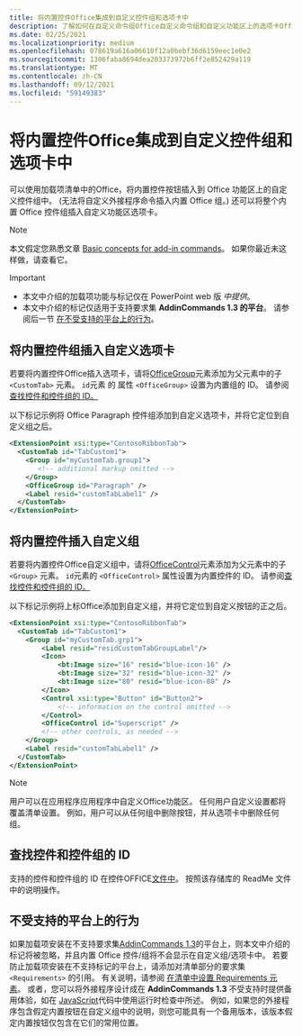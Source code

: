 ```yaml
---
title: 将内置控件Office集成到自定义控件组和选项卡中
description: 了解如何在自定义命令组Office自定义命令组和自定义功能区上的选项卡Office按钮。
ms.date: 02/25/2021
ms.localizationpriority: medium
ms.openlocfilehash: 078619a616a06610f12a0bebf36d6159eec1e0e2
ms.sourcegitcommit: 1306faba8694dea203373972b6ff2e852429a119
ms.translationtype: MT
ms.contentlocale: zh-CN
ms.lasthandoff: 09/12/2021
ms.locfileid: "59149383"
---
```

# <a name="integrate-built-in-office-buttons-into-custom-control-groups-and-tabs"></a>将内置控件Office集成到自定义控件组和选项卡中

可以使用加载项清单中的Office，将内置控件按钮插入到 Office 功能区上的自定义控件组中。  (无法将自定义外接程序命令插入内置 Office 组。) 还可以将整个内置 Office 控件组插入自定义功能区选项卡。

> [!NOTE]
> 本文假定您熟悉文章 [Basic concepts for add-in commands](add-in-commands.md)。 如果你最近未这样做，请查看它。

> [!IMPORTANT]
>
> - 本文中介绍的加载项功能与标记仅在 PowerPoint web 版 *中提供*。
> - 本文中介绍的标记仅适用于支持要求集 **AddinCommands 1.3 的平台**。 请参阅后一节 [在不受支持的平台上的行为](#behavior-on-unsupported-platforms)。

## <a name="insert-a-built-in-control-group-into-a-custom-tab"></a>将内置控件组插入自定义选项卡

若要将内置控件Office插入选项卡，请将[OfficeGroup](../reference/manifest/customtab.md#officegroup)元素添加为父元素中的子 `<CustomTab>` 元素。 `id`元素 的 属性 `<OfficeGroup>` 设置为内置组的 ID。 请参阅[查找控件和控件组的 ID。](#find-the-ids-of-controls-and-control-groups)

以下标记示例将 Office Paragraph 控件组添加到自定义选项卡，并将它定位到自定义组之后。

```xml
<ExtensionPoint xsi:type="ContosoRibbonTab">
  <CustomTab id="TabCustom1">
    <Group id="myCustomTab.group1">
       <!-- additional markup omitted -->
    </Group>
    <OfficeGroup id="Paragraph" />
    <Label resid="customTabLabel1" />
  </CustomTab>
</ExtensionPoint>
```

## <a name="insert-a-built-in-control-into-a-custom-group"></a>将内置控件插入自定义组

若要将内置控件Office自定义组中，请将[OfficeControl](../reference/manifest/group.md#officecontrol)元素添加为父元素中的子 `<Group>` 元素。 `id`元素的 `<OfficeControl>` 属性设置为内置控件的 ID。 请参阅[查找控件和控件组的 ID。](#find-the-ids-of-controls-and-control-groups)

以下标记示例将上标Office添加到自定义组，并将它定位到自定义按钮的正之后。

```xml
<ExtensionPoint xsi:type="ContosoRibbonTab">
  <CustomTab id="TabCustom1">
    <Group id="myCustomTab.grp1">
        <Label resid="residCustomTabGroupLabel"/>
        <Icon>
            <bt:Image size="16" resid="blue-icon-16" />
            <bt:Image size="32" resid="blue-icon-32" />
            <bt:Image size="80" resid="blue-icon-80" />
        </Icon>
        <Control xsi:type="Button" id="Button2">
            <!-- information on the control omitted -->
        </Control>
        <OfficeControl id="Superscript" />
        <!-- other controls, as needed -->
    </Group>
    <Label resid="customTabLabel1" />
  </CustomTab>
</ExtensionPoint>
```

> [!NOTE]
> 用户可以在应用程序应用程序中自定义Office功能区。 任何用户自定义设置都将覆盖清单设置。 例如，用户可以从任何组中删除按钮，并从选项卡中删除任何组。

## <a name="find-the-ids-of-controls-and-control-groups"></a>查找控件和控件组的 ID

支持的控件和控件组的 ID 在控件OFFICE[文件中](https://github.com/OfficeDev/office-control-ids)。 按照该存储库的 ReadMe 文件中的说明操作。

## <a name="behavior-on-unsupported-platforms"></a>不受支持的平台上的行为

如果加载项安装在不支持要求集[AddinCommands 1.3](../reference/requirement-sets/add-in-commands-requirement-sets.md)的平台上，则本文中介绍的标记将被忽略，并且内置 Office 控件/组将不会显示在自定义组/选项卡中。 若要防止加载项安装在不支持标记的平台上，请添加对清单部分的要求集 `<Requirements>` 的引用。 有关说明，请参阅 [在清单中设置 Requirements 元素](../develop/specify-office-hosts-and-api-requirements.md#set-the-requirements-element-in-the-manifest)。 或者，您可以将外接程序设计成在 **AddinCommands 1.3** 不受支持时提供备用体验，如在 [JavaScript](../develop/specify-office-hosts-and-api-requirements.md#use-runtime-checks-in-your-javascript-code)代码中使用运行时检查中所述。 例如，如果您的外接程序包含假定内置按钮在自定义组中的说明，则您可能具有一个备用版本，该版本假定内置按钮仅包含在它们的常用位置。
